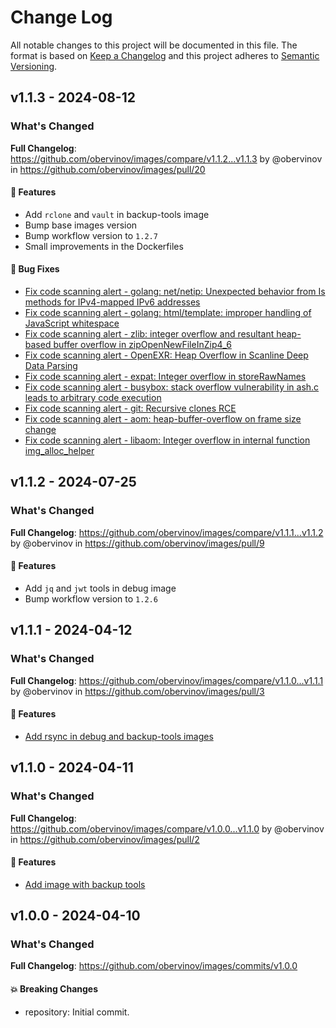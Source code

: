# Change Log
All notable changes to this project will be documented in this file.
The format is based on [Keep a Changelog](http://keepachangelog.com/) and this project adheres to [Semantic Versioning](http://semver.org/).


## v1.1.3 - 2024-08-12
### What's Changed
**Full Changelog**: https://github.com/obervinov/images/compare/v1.1.2...v1.1.3 by @obervinov in https://github.com/obervinov/images/pull/20
#### 🚀 Features
* Add `rclone` and `vault` in backup-tools image
* Bump base images version
* Bump workflow version to `1.2.7`
* Small improvements in the Dockerfiles
#### 🐛 Bug Fixes
* [Fix code scanning alert - golang: net/netip: Unexpected behavior from Is methods for IPv4-mapped IPv6 addresses](https://github.com/obervinov/images/issues/10)
* [Fix code scanning alert - golang: html/template: improper handling of JavaScript whitespace](https://github.com/obervinov/images/issues/11)
* [Fix code scanning alert - zlib: integer overflow and resultant heap-based buffer overflow in zipOpenNewFileInZip4_6](https://github.com/obervinov/images/issues/12)
* [Fix code scanning alert - OpenEXR: Heap Overflow in Scanline Deep Data Parsing](https://github.com/obervinov/images/issues/13)
* [Fix code scanning alert - expat: Integer overflow in storeRawNames](https://github.com/obervinov/images/issues/19)
* [Fix code scanning alert - busybox: stack overflow vulnerability in ash.c leads to arbitrary code execution](https://github.com/obervinov/images/issues/17)
* [Fix code scanning alert - git: Recursive clones RCE](https://github.com/obervinov/images/issues/16)
* [Fix code scanning alert - aom: heap-buffer-overflow on frame size change](https://github.com/obervinov/images/issues/15)
* [Fix code scanning alert - libaom: Integer overflow in internal function img_alloc_helper](https://github.com/obervinov/images/issues/14)


## v1.1.2 - 2024-07-25
### What's Changed
**Full Changelog**: https://github.com/obervinov/images/compare/v1.1.1...v1.1.2 by @obervinov in https://github.com/obervinov/images/pull/9
#### 🚀 Features
* Add `jq` and `jwt` tools in debug image
* Bump workflow version to `1.2.6`


## v1.1.1 - 2024-04-12
### What's Changed
**Full Changelog**: https://github.com/obervinov/images/compare/v1.1.0...v1.1.1 by @obervinov in https://github.com/obervinov/images/pull/3
#### 🚀 Features
* [Add rsync in debug and backup-tools images](https://github.com/obervinov/images/pull/3)


## v1.1.0 - 2024-04-11
### What's Changed
**Full Changelog**: https://github.com/obervinov/images/compare/v1.0.0...v1.1.0 by @obervinov in https://github.com/obervinov/images/pull/2
#### 🚀 Features
* [Add image with backup tools](https://github.com/obervinov/images/pull/2)


## v1.0.0 - 2024-04-10
### What's Changed
**Full Changelog**: https://github.com/obervinov/images/commits/v1.0.0
#### 💥 Breaking Changes
* repository: Initial commit.

